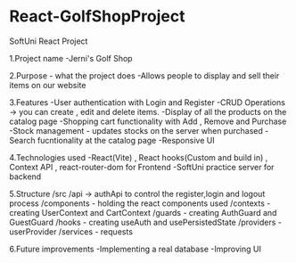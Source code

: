 # React-GolfShopProject
SoftUni React Project

1.Project name
-Jerni's Golf Shop

2.Purpose - what the project does
-Allows people to display and sell their items on our website

3.Features 
-User authentication with Login and Register
-CRUD Operations -> you can create , edit and delete items.
-Display of all the products on the catalog page
-Shopping cart functionality with Add , Remove and Purchase
-Stock management - updates stocks on the server when purchased
-Search fucntionality at the catalog page
-Responsive UI

4.Technologies used 
-React(Vite) , React hooks(Custom and build in) , Context API , react-router-dom for Frontend
-SoftUni practice server for backend

5.Structure 
/src
   /api  -> authApi to control the register,login and logout process
   /components - holding the react components used
   /contexts - creating UserContext and CartContext
   /guards - creating AuthGuard and GuestGuard
   /hooks - creating useAuth and usePersistedState
   /providers - userProvider
   /services - requests

6.Future improvements 
-Implementing a real database
-Improving UI